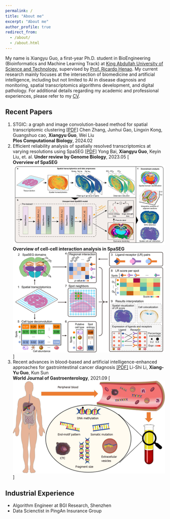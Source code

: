 ```yaml
---
permalink: /
title: "About me"
excerpt: "About me"
author_profile: true
redirect_from: 
  - /about/
  - /about.html
---
```


My name is Xiangyu Guo, a first-year Ph.D. student in BioEngineering (Bioinformatics and Machine Learning Track) at [King Abdullah University of Science and Technology](https://www.kaust.edu.sa/en), supervised by [Prof. Ricardo Henao](https://scholar.google.com/citations?user=p_mm4-YAAAAJ&hl=en). My current research mainly focuses at the intersection of biomedicine and artificial intelligence, including but not limited to AI in disease diagnosis and monitoring, spatial transcriptomics algorithms development, and digital pathology. For additional details regarding my academic and professional experiences, please refer to my [CV](../files/CV-KAUST-2023.pdf).


## Recent Papers
1. STGIC: a graph and image convolution-based method for spatial transcriptomic clustering [[PDF]](https://doi.org/10.1371/journal.pcbi.1011935) Chen Zhang, Junhui Gao, Lingxin Kong, Guangshuo cao, **Xiangyu Guo**, Wei Liu  <br /> **Plos Computational Biology**, 2024.02
2. Efficient reliability analysis of spatially resolved transcriptomics at varying resolutions using SpaSEG [[PDF]](https://www.biorxiv.org/content/10.1101/2022.11.16.516728v2.full.pdf) Yong Bai, **Xiangyu Guo**, Keyin Liu, et. al. **Under review by Genome Biology**, 2023.05 [<br /> **Overview of SpaSEG**
![image text](../images/SpaSEG_main_figure1.jpg "overview of SpaSEG") <br /> **Overview of cell-cell interaction analysis in SpaSEG**
![image text](../images/SpaSEG_cci.jpg "overview of CCI")]
3. Recent advances in blood-based and artificial intelligence-enhanced approaches for gastrointestinal cancer diagnosis [[PDF]](https://www.ncbi.nlm.nih.gov/pmc/articles/PMC8473600/pdf/WJG-27-5666.pdf) Li-Shi Li, **Xiang-Yu Guo**, Kun Sun <br /> **World Journal of Gastroenterology**, 2021.09
[![image text](../images/WJG.png "overview of review")]

## Industrial Experience

- Algorithm Engineer at BGI Research, Shenzhen
- Data Scienctist in PingAn Insurance Group